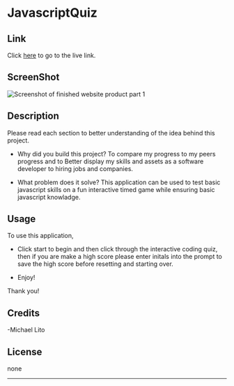 # JavascriptQuiz

## Link

Click [here]() to go to the live link.

## ScreenShot

![Screenshot of finished website product part 1]()

## Description

Please read each section to better understanding of the idea behind this project.

- Why did you build this project? To compare my progress to my peers
  progress and to Better display my skills and assets as a software developer
  to hiring jobs and companies.

- What problem does it solve? This application can be used to test
  basic javascript skills on a fun interactive timed game while ensuring
  basic javascript knowladge.

## Usage

To use this application,

- Click start to begin and then click through the interactive coding quiz, then if you
  are make a high score please enter initals into the prompt to save the high score
  before resetting and starting over.

- Enjoy!

Thank you!

## Credits

-Michael Lito

## License

none

---
